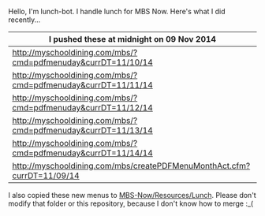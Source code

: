 Hello, I'm lunch-bot. I handle lunch for MBS Now. Here's what I did recently...

I pushed these at midnight on 09 Nov 2014|
--- |
| http://myschooldining.com/mbs/?cmd=pdfmenuday&currDT=11/10/14
| http://myschooldining.com/mbs/?cmd=pdfmenuday&currDT=11/11/14
| http://myschooldining.com/mbs/?cmd=pdfmenuday&currDT=11/12/14
| http://myschooldining.com/mbs/?cmd=pdfmenuday&currDT=11/13/14
| http://myschooldining.com/mbs/?cmd=pdfmenuday&currDT=11/14/14
| http://myschooldining.com/mbs/createPDFMenuMonthAct.cfm?currDT=11/09/14
I also copied these new menus to [MBS-Now/Resources/Lunch](https://github.com/mbsdev/MBS-Now/Resources/Lunch). Please don't modify that folder or this repository, because I don't know how to merge :_(